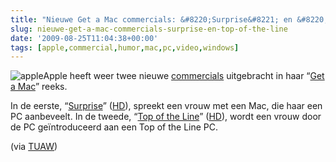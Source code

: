 ```yaml
---
title: "Nieuwe Get a Mac commercials: &#8220;Surprise&#8221; en &#8220;Top of the Line&#8221;"
slug: nieuwe-get-a-mac-commercials-surprise-en-top-of-the-line
date: '2009-08-25T11:04:38+00:00'
tags: [apple,commercial,humor,mac,pc,video,windows]
---
```

![apple](/wp-content/uploads/2009/08/apple.gif?w=150 "apple")Apple heeft weer twee nieuwe [commercials](http://www.apple.com/getamac/ads/) uitgebracht in haar “[Get a Mac](http://www.apple.com/getamac/)” reeks.

In de eerste, “[Surprise](http://movies.apple.com/media/us/mac/getamac/2009/apple-mvp-surprise-us-20090824_480x272.mov)” ([HD](http://movies.apple.com/media/us/mac/getamac/2009/apple-mvp-surprise-us-20090824_848x480.mov)), spreekt een vrouw met een Mac, die haar een PC aanbeveelt. In de tweede, “[Top of the Line](http://movies.apple.com/media/us/mac/getamac/2009/apple-mvp-top_of_the_line-us-20090824_480x272.mov)” ([HD](http://movies.apple.com/media/us/mac/getamac/2009/apple-mvp-top_of_the_line-us-20090824_848x480.mov)), wordt een vrouw door de PC geïntroduceerd aan een Top of the Line PC.

(via [TUAW](http://www.tuaw.com/2009/08/25/apple-airs-two-new-get-a-mac-ads-surprise-and-top-of-the-lin/))